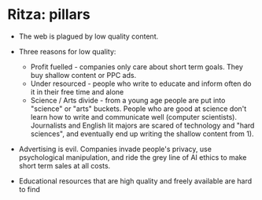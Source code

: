 # Ritza: pillars

* The web is plagued by low quality content. 
* Three reasons for low quality:
  * Profit fuelled - companies only care about short term goals. They buy shallow content or PPC ads. 
  * Under resourced - people who write to educate and inform often do it in their free time and alone
  * Science / Arts divide - from a young age people are put into "science" or "arts" buckets. People who are good at science don't learn how to write and communicate well (computer scientists). Journalists and English lit majors are scared of technology and "hard sciences", and eventually end up writing the shallow content from 1).

* Advertising is evil. Companies invade people's privacy, use psychological manipulation, and ride the grey line of AI ethics to make short term sales at all costs.

* Educational resources that are high quality and freely available are hard to find